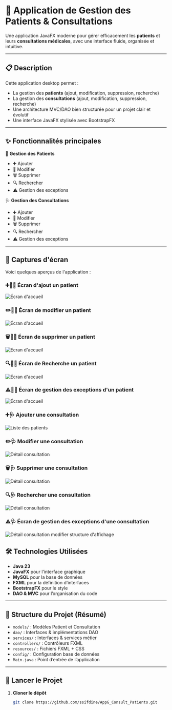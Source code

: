 # 🏥 Application de Gestion des Patients & Consultations

Une application JavaFX moderne pour gérer efficacement les **patients** et leurs **consultations médicales**, avec une interface fluide, organisée et intuitive.

---

## 📋 Description

Cette application desktop permet :
- La gestion des **patients** (ajout, modification, suppression, recherche)
- La gestion des **consultations** (ajout, modification, suppression, recherche)
- Une architecture MVC/DAO bien structurée pour un projet clair et évolutif
- Une interface JavaFX stylisée avec BootstrapFX

---

## ✨ Fonctionnalités principales

👤 **Gestion des Patients**
- ➕ Ajouter
- 📝 Modifier
- 🗑️ Supprimer
- 🔍 Rechercher
- ⚠️ Gestion des exceptions

🩺 **Gestion des Consultations**
- ➕ Ajouter
- 📝 Modifier
- 🗑️ Supprimer
- 🔍 Rechercher
- ⚠️ Gestion des exceptions

---
## 📸 Captures d'écran
Voici quelques aperçus de l'application :

### ➕👤🏥 Écran d'ajout un patient
![Écran d'accueil](https://github.com/OTH-BD/AppConsult_Patients/blob/main/capture/Ajouter_Patient.gif?raw=true)

### ✏️👤🏥 Écran de modifier un patient
![Écran d'accueil](https://github.com/ssifdine/AppG_Consult_Patients/blob/master/capture/Modifier_Patient.gif?raw=true)

### 🗑️👤🏥 Écran de supprimer un patient
![Écran d'accueil](https://github.com/ssifdine/AppG_Consult_Patients/blob/master/capture/Supprimer_Patient.gif?raw=true)

### 🔍👤🏥 Écran de Recherche un patient
![Écran d'accueil](https://github.com/ssifdine/AppG_Consult_Patients/blob/master/capture/Rechercher_Patient.gif?raw=true)

### ⚠️👤🏥 Écran de gestion des exceptions d'un patient
![Écran d'accueil](https://github.com/ssifdine/AppG_Consult_Patients/blob/master/capture/Gestion_Exception_Patient.gif?raw=true)

### ➕🩺 Ajouter une consultation
![Liste des patients](https://github.com/ssifdine/AppG_Consult_Patients/blob/master/capture/Ajouter_Consultation.gif?raw=true)

### ✏️🩺 Modifier une consultation
![Détail consultation](https://github.com/ssifdine/AppG_Consult_Patients/blob/master/capture/Modifier_Consultation.gif?raw=true)

### 🗑️🩺 Supprimer une consultation
![Détail consultation](https://github.com/ssifdine/AppG_Consult_Patients/blob/master/capture/Supprimer_Consultation.gif?raw=true)

### 🔍🩺 Rechercher une consultation
![Détail consultation](https://github.com/ssifdine/AppG_Consult_Patients/blob/master/capture/Rechercher_Consultation.gif?raw=true)

### ⚠️🩺 Écran de gestion des exceptions d'une consultation
![Détail consultation](https://github.com/ssifdine/AppG_Consult_Patients/blob/master/capture/Gestion_Exceprion_Consultation.gif?raw=true)  modifier structure d'affichage

## 🛠️ Technologies Utilisées

- **Java 23**
- **JavaFX** pour l’interface graphique
- **MySQL** pour la base de données
- **FXML** pour la définition d’interfaces
- **BootstrapFX** pour le style
- **DAO & MVC** pour l’organisation du code

---

## 📁 Structure du Projet (Résumé)

- `models/` : Modèles Patient et Consultation
- `dao/` : Interfaces & implémentations DAO
- `services/` : Interfaces & services métier
- `controllers/` : Contrôleurs FXML
- `resources/` : Fichiers FXML + CSS
- `config/` : Configuration base de données
- `Main.java` : Point d’entrée de l’application

---

## 🚀 Lancer le Projet

1. **Cloner le dépôt**

   ```bash
   git clone https://github.com/ssifdine/AppG_Consult_Patients.git
